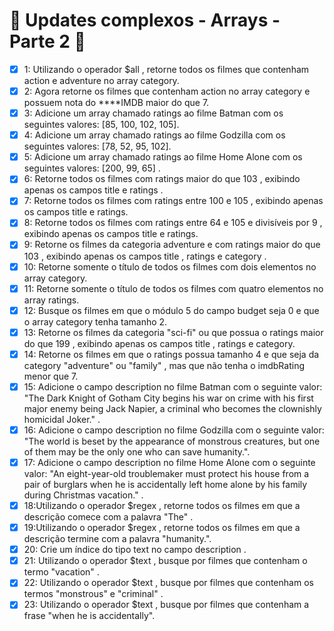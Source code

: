 # :rocket: Updates complexos - Arrays - Parte 2 :rocket:

- [x] 1: Utilizando o operador $all , retorne todos os filmes que contenham action e adventure no array category.
- [x] 2: Agora retorne os filmes que contenham action no array category e possuem nota do \*\*\*\*IMDB maior do que 7.
- [x] 3: Adicione um array chamado ratings ao filme Batman com os seguintes valores: [85, 100, 102, 105].
- [x] 4: Adicione um array chamado ratings ao filme Godzilla com os seguintes valores: [78, 52, 95, 102].
- [x] 5: Adicione um array chamado ratings ao filme Home Alone com os seguintes valores: [200, 99, 65] .
- [x] 6: Retorne todos os filmes com ratings maior do que 103 , exibindo apenas os campos title e ratings .
- [x] 7: Retorne todos os filmes com ratings entre 100 e 105 , exibindo apenas os campos title e ratings.
- [x] 8: Retorne todos os filmes com ratings entre 64 e 105 e divisíveis por 9 , exibindo apenas os campos title e ratings.
- [x] 9: Retorne os filmes da categoria adventure e com ratings maior do que 103 , exibindo apenas os campos title , ratings e category .
- [x] 10: Retorne somente o título de todos os filmes com dois elementos no array category.
- [x] 11: Retorne somente o título de todos os filmes com quatro elementos no array ratings.
- [x] 12: Busque os filmes em que o módulo 5 do campo budget seja 0 e que o array category tenha tamanho 2.
- [x] 13: Retorne os filmes da categoria "sci-fi" ou que possua o ratings maior do que 199 , exibindo apenas os campos title , ratings e category.
- [x] 14: Retorne os filmes em que o ratings possua tamanho 4 e que seja da category "adventure" ou "family" , mas que não tenha o imdbRating menor que 7.
- [x] 15: Adicione o campo description no filme Batman com o seguinte valor: "The Dark Knight of Gotham City begins his war on crime with his first major enemy being Jack Napier, a criminal who becomes the clownishly homicidal Joker." .
- [x] 16: Adicione o campo description no filme Godzilla com o seguinte valor: "The world is beset by the appearance of monstrous creatures, but one of them may be the only one who can save humanity.".
- [x] 17: Adicione o campo description no filme Home Alone com o seguinte valor: "An eight-year-old troublemaker must protect his house from a pair of burglars when he is accidentally left home alone by his family during Christmas vacation." .
- [x] 18:Utilizando o operador $regex , retorne todos os filmes em que a descrição comece com a palavra "The" .
- [x] 19:Utilizando o operador $regex , retorne todos os filmes em que a descrição termine com a palavra "humanity.".
- [x] 20: Crie um índice do tipo text no campo description .
- [x] 21: Utilizando o operador $text , busque por filmes que contenham o termo "vacation" .
- [x] 22: Utilizando o operador $text , busque por filmes que contenham os termos "monstrous" e "criminal" .
- [x] 23: Utilizando o operador $text , busque por filmes que contenham a frase "when he is accidentally".
